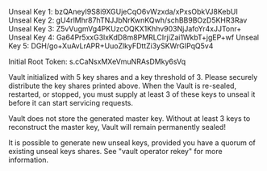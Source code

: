 Unseal Key 1: bzQAneyI9S8i9XGUjeCqO6vWzxda/xPxsObkVJ8KebUI
Unseal Key 2: gU4rlMhr87hTNJJbNrKwnKQwh/schBB9BOzD5KHR3Rav
Unseal Key 3: Z5vVugmVg4PKUzcOQKX1Khhv903NjJafoYr4xJJTonr+
Unseal Key 4: Ga64Pr5xxG3lxKdD8m8PMRLCIrjiZai1WkbT+jgEP+wf
Unseal Key 5: DGH/go+XuAvLrAPR+UuoZlkyFDttZi3ySKWrGIPqQ5v4

Initial Root Token: s.cCaNsxMXeVmuNRAsDMky6sVq

Vault initialized with 5 key shares and a key threshold of 3. Please securely
distribute the key shares printed above. When the Vault is re-sealed,
restarted, or stopped, you must supply at least 3 of these keys to unseal it
before it can start servicing requests.

Vault does not store the generated master key. Without at least 3 keys to
reconstruct the master key, Vault will remain permanently sealed!

It is possible to generate new unseal keys, provided you have a quorum of
existing unseal keys shares. See "vault operator rekey" for more information.
